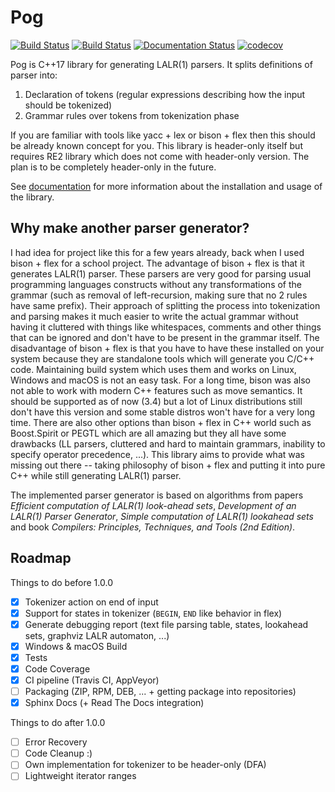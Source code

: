 # Pog

[![Build Status](https://travis-ci.org/metthal/pog.svg?branch=master)](https://travis-ci.org/metthal/pog)
[![Build Status](https://ci.appveyor.com/api/projects/status/84heo43wj4mqoo5y/branch/master?svg=true)](https://ci.appveyor.com/project/metthal/pog/branch/master)
[![Documentation Status](https://readthedocs.org/projects/pog/badge/?version=stable)](https://pog.readthedocs.io/en/stable/?badge=stable)
[![codecov](https://codecov.io/gh/metthal/pog/branch/master/graph/badge.svg)](https://codecov.io/gh/metthal/pog)

Pog is C++17 library for generating LALR(1) parsers. It splits definitions of parser into:

1. Declaration of tokens (regular expressions describing how the input should be tokenized)
2. Grammar rules over tokens from tokenization phase

If you are familiar with tools like yacc + lex or bison + flex then this should be already known concept for you. This library is header-only itself but requires RE2 library which does not come with header-only version. The plan is to be completely header-only in the future.

See [documentation](https://pog.readthedocs.io/en/stable/) for more information about the installation and usage of the library.

## Why make another parser generator?

I had idea for project like this for a few years already, back when I used bison + flex for a school project. The advantage of bison + flex is that it generates LALR(1) parser. These parsers are very good for parsing usual programming languages constructs without any transformations of the grammar (such as removal of left-recursion, making sure that no 2 rules have same prefix). Their approach of splitting the process into tokenization and parsing makes it much easier to write the actual grammar without having it cluttered with things like whitespaces, comments and other things that can be ignored and don't have to be present in the grammar itself. The disadvantage of bison + flex is that you have to have these installed on your system because they are standalone tools which will generate you C/C++ code. Maintaining build system which uses them and works on Linux, Windows and macOS is not an easy task. For a long time, bison was also not able to work with modern C++ features such as move semantics. It should be supported as of now (3.4) but a lot of Linux distributions still don't have this version and some stable distros won't have for a very long time. There are also other options than bison + flex in C++ world such as Boost.Spirit or PEGTL which are all amazing but they all have some drawbacks (LL parsers, cluttered and hard to maintain grammars, inability to specify operator precedence, ...). This library aims to provide what was missing out there -- taking philosophy of bison + flex and putting it into pure C++ while still generating LALR(1) parser.

The implemented parser generator is based on algorithms from papers _Efficient computation of LALR(1) look-ahead sets_, _Development of an LALR(1) Parser Generator_, _Simple computation of LALR(1) lookahead sets_ and book _Compilers: Principles, Techniques, and Tools (2nd Edition)_.

## Roadmap

Things to do before 1.0.0

- [x] Tokenizer action on end of input
- [x] Support for states in tokenizer (`BEGIN`, `END` like behavior in flex)
- [x] Generate debugging report (text file parsing table, states, lookahead sets, graphviz LALR automaton, ...)
- [x] Windows & macOS Build
- [x] Tests
- [x] Code Coverage
- [x] CI pipeline (Travis CI, AppVeyor)
- [ ] Packaging (ZIP, RPM, DEB, ... + getting package into repositories)
- [x] Sphinx Docs (+ Read The Docs integration)

Things to do after 1.0.0

- [ ] Error Recovery
- [ ] Code Cleanup :)
- [ ] Own implementation for tokenizer to be header-only (DFA)
- [ ] Lightweight iterator ranges

